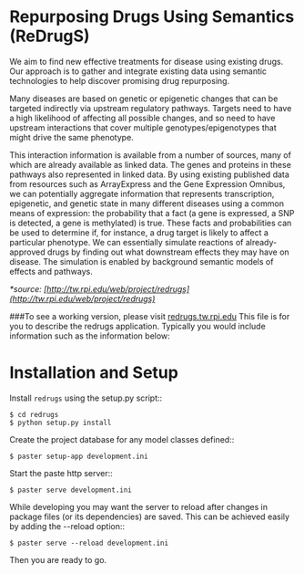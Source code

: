 # Repurposing Drugs Using Semantics (ReDrugS)
We aim to find new effective treatments for disease using existing drugs. Our approach is to gather and integrate existing data using semantic technologies to help discover promising drug repurposing.

Many diseases are based on genetic or epigenetic changes that can be targeted indirectly via upstream regulatory pathways. Targets need to have a high likelihood of affecting all possible changes, and so need to have upstream interactions that cover multiple genotypes/epigenotypes that might drive the same phenotype.

This interaction information is available from a number of sources, many of which are already available as linked data. The genes and proteins in these pathways also represented in linked data. By using existing published data from resources such as ArrayExpress and the Gene Expression Omnibus, we can potentially aggregate information that represents transcription, epigenetic, and genetic state in many different diseases using a common means of expression: the probability that a fact (a gene is expressed, a SNP is detected, a gene is methylated) is true. These facts and probabilities can be used to determine if, for instance, a drug target is likely to affect a particular phenotype. We can essentially simulate reactions of already-approved drugs by finding out what downstream effects they may have on disease. The simulation is enabled by background semantic models of effects and pathways.

_*source: [http://tw.rpi.edu/web/project/redrugs](http://tw.rpi.edu/web/project/redrugs)_

###To see a working version, please visit [redrugs.tw.rpi.edu](http://redrugs.tw.rpi.edu/)
This file is for you to describe the redrugs application. Typically
you would include information such as the information below:

Installation and Setup
======================

Install ``redrugs`` using the setup.py script::

    $ cd redrugs
    $ python setup.py install

Create the project database for any model classes defined::

    $ paster setup-app development.ini

Start the paste http server::

    $ paster serve development.ini

While developing you may want the server to reload after changes in package files (or its dependencies) are saved. This can be achieved easily by adding the --reload option::

    $ paster serve --reload development.ini

Then you are ready to go.
